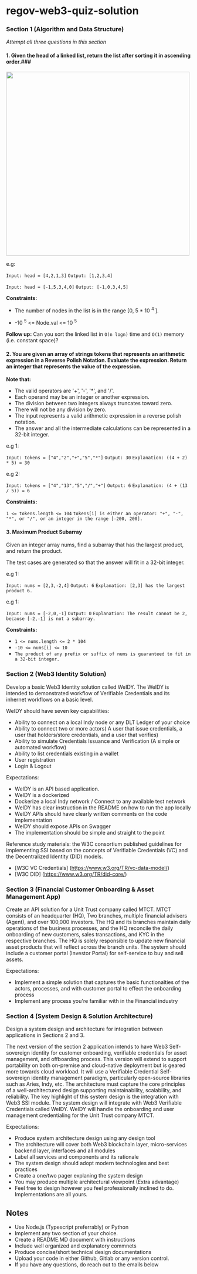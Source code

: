 # regov-web3-quiz-solution
### Section 1 (Algorithm and Data Structure)
*Attempt all three questions in this section*
#### 1. Given the head of a linked list, return the list after sorting it in ascending order.###

<p align="Left"> 
    <img src="https://regov-store.s3.ap-southeast-1.amazonaws.com/link-list.png" width="500" >
</p>

e.g:

`Input: head = [4,2,1,3]`
`Output: [1,2,3,4]`

`Input: head = [-1,5,3,4,0]`
`Output: [-1,0,3,4,5]`

**Constraints:**

- The number of nodes in the list is in the range [0, 5 * 10 <sup>4 </sup>].

-  -10 <sup>5</sup> <= Node.val <= 10 <sup>5</sup> 


**Follow up:** Can you sort the linked list in `O(n logn)` time and `O(1)` memory (i.e. constant space)?

#### 2. You are given an array of strings tokens that represents an arithmetic expression in a Reverse Polish Notation. Evaluate the expression. Return an integer that represents the value of the expression.

**Note that:**

- The valid operators are '+', '-', '*', and '/'.
- Each operand may be an integer or another expression.
- The division between two integers always truncates toward zero.
- There will not be any division by zero.
- The input represents a valid arithmetic expression in a reverse polish notation.
- The answer and all the intermediate calculations can be represented in a 32-bit integer.

e.g 1:

`Input: tokens = ["4","2","+","5","*"]`
`Output: 30`
`Explanation: ((4 + 2) * 5) = 30`

e.g 2:

`Input: tokens = ["4","13","5","/","+"]`
`Output: 6`
`Explanation: (4 + (13 / 5)) = 6`


**Constraints:**

`1 <= tokens.length <= 104`
`tokens[i] is either an operator: "+", "-", "*", or "/", or an integer in the range [-200, 200].`


#### 3. Maximum Product Subarray

Given an integer array nums, find a subarray that has the largest product, and return the product.

The test cases are generated so that the answer will fit in a 32-bit integer.

e.g 1:

`Input: nums = [2,3,-2,4]`
`Output: 6`
`Explanation: [2,3] has the largest product 6.`

e.g 1:

`Input: nums = [-2,0,-1]`
`Output: 0`
`Explanation: The result cannot be 2, because [-2,-1] is not a subarray.`

**Constraints:**

- `1 <= nums.length <= 2 * 104`
- `-10 <= nums[i] <= 10`
- `The product of any prefix or suffix of nums is guaranteed to fit in a 32-bit integer.`

### Section 2 (Web3 Identity Solution)

<p> Develop a basic Web3 Identity solution called WeIDY. The WeIDY is intended to demonstrated workflow of Verifiable Credentials and its inhernet workflows on a basic level.<p/>

<p> WeIDY should have seven key capabilities: </p>

- Ability to connect on a local Indy node or any DLT Ledger of your choice
- Ability to connect two or more actors( A user that issue credentials, a user that holders/store credentials, and a user that verifies) 
- Ability to simulate Credentials Issuance and Verification (A simple or automated workflow)
- Ability to list credentials existing in a wallet
- User registration
- Login & Logout

<p> Expectations: </p>

- WeIDY is an API based application. 
- WeIDY is a dockerized
- Dockerize a local Indy network / Connect to any available test network
- WeIDY has clear instruction in the README on how to run the app locally
- WeIDY APIs should have clearly written comments on the code implementation
- WeIDY should expose APIs on Swagger
- The implementation should be simple and straight to the point

<p> Reference study materials: the W3C consortium published guidelines for implementing SSI based on the concepts of Verifiable Credentials (VC) and the Decentralized Identity (DID) models.  </p>

 - [W3C VC Credentials] (https://www.w3.org/TR/vc-data-model/)
 - [W3C DID] (https://www.w3.org/TR/did-core/)


### Section 3 (Financial Customer Onboarding & Asset Management App)

Create an API solution for a Unit Trust company called MTCT. MTCT consists of an headquarter (HQ), Two branches, multiple financial advisers (Agent), and over 100,000 investors. The HQ and its branches maintain daily operations of the business processes, and the HQ reconcile the daily onboarding of new customers, sales transactions, and KYC in the respective branches. The HQ is solely responsible to update new financial asset products that will reflect across the branch units.
The system should include a customer portal (Investor Portal) for self-service to buy and sell assets.

<p> Expectations: </p>

- Implement a simple solution that captures the basic functionalties of the actors, processes, and with customer portal to effect the onboarding process
- Implement any process you're familiar with in the Financial industry


### Section 4 (System Design & Solution Architecture)

Design a system design and architecture for integration between applications in Sections 2 and 3. 

The next version of the section 2 application intends to have Web3 Self-sovereign identity for customer onboarding, verifiable credentials for asset management, and offboarding process. This version will extend to support portability on both on-premise and cloud-native deployment but is geared more towards cloud workload. It will use a Verifiable Credential Self-sovereign identity management paradigm, particularly open-source libraries such as Aries, Indy, etc. The architecture must capture the core principles of a well-architectured design supporting maintainability, scalability, and reliability. The key highlight of this system design is the integration with Web3 SSI module. The system design will integrate with Web3 Verifiable Credentials called WeIDY. WeIDY will handle the onboarding and user management credentialing for the Unit Trust company MTCT.

<p> Expectations: </p>

- Produce system architecture design using any design tool
- The architecture will cover both Web3 blockchain layer, micro-services backend layer, interfaces and all modules
- Label all services and components and its rationale
- The system design should adopt modern technologies and best practices
- Create a one/two pager explaning the system design
- You may produce multiple architectural viewpoint (Extra advantage)
- Feel free to design however you feel professionally inclined to do. Implementations are all yours.

 ## Notes
  - Use Node.js (Typescript preferrably) or Python
  - Implement any two section of your choice.
  - Create a README.MD document with instructions
  - Include well organized and explanatory commnets
  - Produce concise/short technical design documentations
  - Upload your code in either Github, Gitlab or any version control.
  - If you have any questions, do reach out to the emails below
